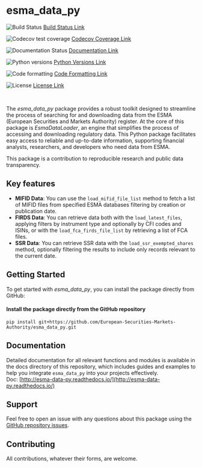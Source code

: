 # esma_data_py

![Build Status](https://github.com/hadrilec/esma_data_py/actions/workflows/pkgTests.yml/badge.svg)
[Build Status Link](https://github.com/hadrilec/esma_data_py/actions)

![Codecov test coverage](https://app.codecov.io/gh/hadrilec/esma_data_py/branch/master/graph/badge.svg?token=TO96FMWRHK)
[Codecov Coverage Link](https://codecov.io/gh/hadrilec/esma_data_py?branch=master)

![Documentation Status](https://readthedocs.org/projects/esma-data-py/badge/?version=latest)
[Documentation Link](https://pynsee.readthedocs.io/en/latest/?badge=latest)

![Python versions](https://img.shields.io/badge/python-3.8%20%7C%203.9%20%7C%203.10%20%7C%203.11-blue.svg)
[Python Versions Link](https://www.python.org/)

![Code formatting](https://img.shields.io/badge/code%20style-black-000000.svg)
[Code Formatting Link](https://pypi.org/project/black/)

![License](https://img.shields.io/badge/license-EUPL-blue)
[License Link](https://img.shields.io/badge/license-EUPL-blue)

<br />

The *esma_data_py* package provides a robust toolkit designed to streamline the process of searching for and downloading data from the ESMA (European Securities and Markets Authority) register. At the core of this package is *EsmaDataLoader*, an engine that simplifies the process of accessing and downloading regulatory data. This Python package facilitates easy access to reliable and up-to-date information, supporting financial analysts, researchers, and developers who need data from ESMA.

This package is a contribution to reproducible research and public data transparency.

## Key features

* **MIFID Data**: You can use the `load_mifid_file_list` method to fetch a list of MIFID files from specified ESMA databases filtering by creation or publication date.
* **FIRDS Data**: You can retrieve data both with the `load_latest_files`, applying filters by instrument type and optionally by CFI codes and ISINs, or with the `load_fca_firds_file_list` by retrieving a list of FCA files.
* **SSR Data**: You can retrieve SSR data with the `load_ssr_exempted_shares` method, optionally filtering the results to include only records relevant to the current date.

## Getting Started

To get started with *esma_data_py*, you can install the package directly from GitHub:

#### Install the package directly from the GitHub repository
```
pip install git+https://github.com/European-Securities-Markets-Authority/esma_data_py.git
```

## Documentation

Detailed documentation for all relevant functions and modules is available in the docs directory of this repository, which includes guides and examples to help you integrate `esma_data_py` into your projects effectively.  
Doc: [http://esma-data-py.readthedocs.io/](http://esma-data-py.readthedocs.io/)

## Support

Feel free to open an issue with any questions about this package using the [GitHub repository issues](https://github.com/hadrilec/esma_data_py/issues).

## Contributing

All contributions, whatever their forms, are welcome.

